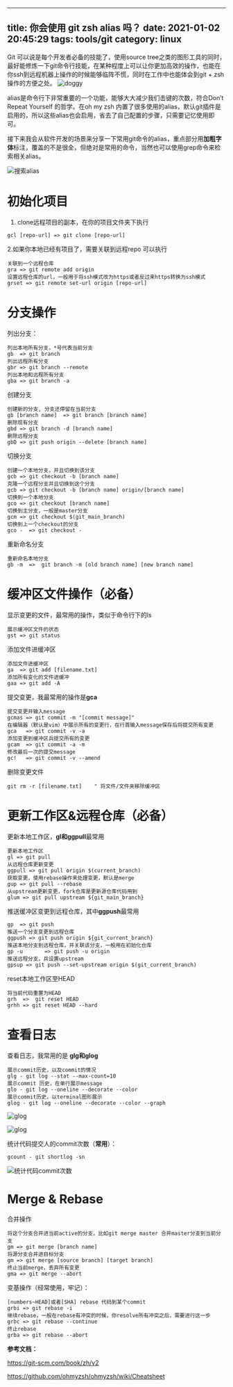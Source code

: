 
---
title: 你会使用 git zsh alias 吗？
date: 2021-01-02 20:45:29
tags: tools/git 
category: linux
---


Git 可以说是每个开发者必备的技能了，使用source tree之类的图形工具的同时，最好能修炼一下git命令行技能，在某种程度上可以让你更加高效的操作，也能在你ssh到远程机器上操作的时候能够临阵不慌，同时在工作中也能体会到git + zsh操作的方便之处。
![doggy](https://cdn.jsdelivr.net/gh/zhaohongxuan/picgo@master/20210130162903.png)

<!-- more-->
alias是命令行下非常重要的一个功能，能够大大减少我们击键的次数，符合Don’t Repeat Yourself 的哲学。在oh my zsh 内置了很多使用的alias，默认git插件是启用的，所以这些alias也会启用，省去了自己配置的步骤，只需要记忆使用即可。

接下来我会从软件开发的场景来分享一下常用git命令的alias，重点部分用**加粗字体**标注，覆盖的不是很全，但绝对是常用的命令，当然也可以使用grep命令来检索相关alias。

![搜索alias](https://cdn.jsdelivr.net/gh/zhaohongxuan/picgo@master/20210130162940.png)

# 初始化项目

1. clone远程项目的副本，在你的项目文件夹下执行

```
gcl [repo-url] => git clone [repo-url]
```

2.如果你本地已经有项目了，需要关联到远程repo 可以执行

```
关联到一个远程仓库 
gra => git remote add origin 
设置远程仓库的url，一般用于将ssh模式改为https或者反过来https转换为ssh模式
grset => git remote set-url origin [repo-url]
```

# 分支操作

列出分支：

```
列出本地所有分支，*号代表当前分支
gb  => git branch			
列出远程所有分支
gbr => git branch --remote
列出本地和远程所有分支
gba => git branch -a	
```

创建分支

```
创建新的分支, 分支还停留在当前分支
gb [branch name]  => git branch [branch name]	
删除现有分支
gbd => git branch -d [branch name]	
删除远程分支
gbD => git push origin --delete [branch name]	
```

切换分支

```
创建一个本地分支，并且切换到该分支
gcb => git checkout -b [branch name]
克隆一个远程分支并且切换到这个分支
gcb => git checkout -b [branch name] origin/[branch name]	
切换到一个本地分支
gco => git checkout [branch name]
切换到主分支，一般是master分支
gcm => git checkout $(git_main_branch) 
切换到上一个checkout的分支
gco -  => git checkout -	
```

重新命名分支

```
重新命名本地分支
gb -m  =>  git branch -m [old branch name] [new branch name]	
```

# 缓冲区文件操作（必备）

显示变更的文件，最常用的操作，类似于命令行下的ls

```
展示缓冲区文件的状态
gst => git status 
```

添加文件进缓冲区

```
添加文件进缓冲区
ga  => git add [filename.txt]  
添加所有变化的文件进缓冲
gaa => git add -A	
```

提交变更，我最常用的操作是**gca**

```
提交变更并输入message 
gcmas => git commit -m "[commit message]"	
在编辑器（默认是vim）中展示所有的变更行，在行首输入message保存后将提交所有变更
gca   => git commit -v -a 
添加变更到缓冲区兵提交所有的变更
gcam  => git commit -a -m 
修改最后一次的提交message
gc!   => git commit -v --amend 
```

删除变更文件

```
git rm -r [filename.txt]	" 将文件/文件夹移除缓冲区
```

# 更新工作区&远程仓库（必备）

更新本地工作区，**gl和ggpull**最常用

```
更新本地工作区
gl => git pull	
从远程仓库更新变更
ggpull => git pull origin $(current_branch) 
获取变更，使用rebase操作来处理变更，默认是merge
gup => git pull --rebase 
从upstream更新变更，fork仓库是更新源仓库代码用到
glum => git pull upstream ${git_main_branch} 
```

推送缓冲区变更到远程仓库，其中**ggpush**最常用

```
gp  => git push 
推送一个分支变更到远程仓库
ggpush => git push origin ${git_current_branch} 
推送本地分支到远程仓库，并关联该分支，一般用在初始化仓库
gp -u		=> git push -u origin 
推送远程分支，兵设置upstream
gpsup => git push --set-upstream origin $(git_current_branch) 

```

reset本地工作区至HEAD

```
将当前代码重置为HEAD
grh  =>  git reset HEAD   
grhh => git reset HEAD --hard 
```

# 查看日志

查看日志，我常用的是 **glg和glog**

```
展示commit历史，以及commit的情况
glg - git log --stat --max-count=10 
展示commit 历史，在单行展示message
glo - git log --oneline --decorate --color 
展示commit历史，以terminal图形展示
glog - git log --oneline --decorate --color --graph 
```

![glog](https://cdn.jsdelivr.net/gh/zhaohongxuan/picgo@master/20210130163023.png)

![glog](https://cdn.jsdelivr.net/gh/zhaohongxuan/picgo@master/20210130163101.png)

统计代码提交人的commit次数（**常用**）：

```
gcount - git shortlog -sn
```

![统计代码commit次数](https://cdn.jsdelivr.net/gh/zhaohongxuan/picgo@master/20210130163127.png)

# Merge & Rebase

合并操作

```
将这个分支合并进当前active的分支，比如git merge master 合并master分支到当前分支
gm => git merge [branch name]	
将源分支合并进目标分支
gm => git merge [source branch] [target branch]	
终止当前merge，丢弃所有变更
gma => git merge --abort 
```

变基操作（经常使用，牢记）：

```
[numbers~HEAD]或者[SHA] rebase 代码到某个commit
grbi => git rebase -i  
继续rebase，一般在rebase有冲突的时候，你resolve所有冲突之后，需要进行这一步 
grbc => git rebase --continue 
终止rebase
grba => git rebase --abort 
```

**参考文档：**

https://git-scm.com/book/zh/v2

https://github.com/ohmyzsh/ohmyzsh/wiki/Cheatsheet

